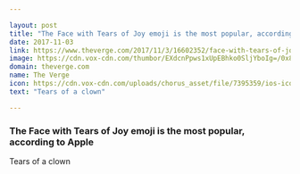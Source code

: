 ```yaml
---

layout: post
title: "The Face with Tears of Joy emoji is the most popular, according to Apple"
date: 2017-11-03
link: https://www.theverge.com/2017/11/3/16602352/face-with-tears-of-joy-emoji-most-popular-apple-study
image: https://cdn.vox-cdn.com/thumbor/EXdcnPpws1xUpEBhko0SljYboIg=/0x86:1200x714/fit-in/1200x630/cdn.vox-cdn.com/uploads/chorus_asset/file/9600623/emoji.png
domain: theverge.com
name: The Verge
icon: https://cdn.vox-cdn.com/uploads/chorus_asset/file/7395359/ios-icon.0.png
text: "Tears of a clown"

---
```


### The Face with Tears of Joy emoji is the most popular, according to Apple

Tears of a clown